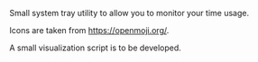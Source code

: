 Small system tray utility to allow you to monitor your time usage.

Icons are taken from https://openmoji.org/.

A small visualization script is to be developed.
